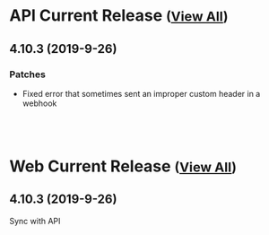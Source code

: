 
# API Current Release <small>([View All](/API.md))</small>
## 4.10.3 (2019-9-26)
### Patches 

- Fixed error that sometimes sent an improper custom header in a webhook

<br><br>
# Web Current Release <small>([View All](/Web.md))</small>
## 4.10.3 (2019-9-26)
Sync with API

  